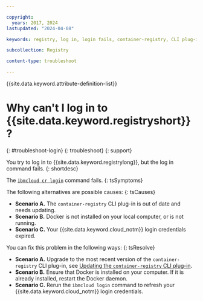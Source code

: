 ```yaml
---

copyright:
  years: 2017, 2024
lastupdated: "2024-04-08"

keywords: registry, log in, login fails, container-registry, CLI plug-in, login credentials, Docker

subcollection: Registry

content-type: troubleshoot

---
```


{{site.data.keyword.attribute-definition-list}}

# Why can't I log in to {{site.data.keyword.registryshort}}?
{: #troubleshoot-login}
{: troubleshoot}
{: support}

You try to log in to {{site.data.keyword.registrylong}}, but the log in command fails.
{: shortdesc}

The [`ibmcloud cr login`](/docs/Registry?topic=Registry-containerregcli#bx_cr_login) command fails.
{: tsSymptoms}

The following alternatives are possible causes:
{: tsCauses}

- **Scenario A.** The `container-registry` CLI plug-in is out of date and needs updating.
- **Scenario B.** Docker is not installed on your local computer, or is not running.
- **Scenario C.** Your {{site.data.keyword.cloud_notm}} login credentials expired.

You can fix this problem in the following ways:
{: tsResolve}

- **Scenario A.** Upgrade to the most recent version of the `container-registry` CLI plug-in, see [Updating the `container-registry` CLI plug-in](/docs/Registry?topic=Registry-registry_setup_cli_namespace#registry_cli_update).
- **Scenario B.** Ensure that Docker is installed on your computer. If it is already installed, restart the Docker daemon.
- **Scenario C.** Rerun the `ibmcloud login` command to refresh your {{site.data.keyword.cloud_notm}} login credentials.
